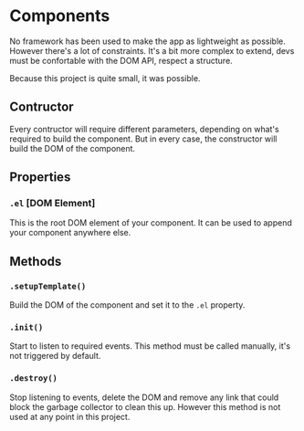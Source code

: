 # Components

No framework has been used to make the app as lightweight as possible. However
there's a lot of constraints. It's a bit more complex to extend, devs must be
confortable with the DOM API, respect a structure.

Because this project is quite small, it was possible.

## Contructor

Every contructor will require different parameters, depending on what's required
to build the component. But in every case, the constructor will build the DOM of
the component.

## Properties

### `.el` [DOM Element]

This is the root DOM element of your component. It can be used to append your
component anywhere else.

## Methods

### `.setupTemplate()`

Build the DOM of the component and set it to the `.el` property.

### `.init()`

Start to listen to required events. This method must be called manually, it's
not triggered by default.

### `.destroy()`

Stop listening to events, delete the DOM and remove any link that could block
the garbage collector to clean this up. However this method is not used at any
point in this project.
